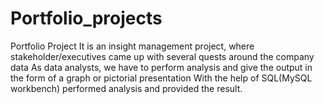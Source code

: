# Portfolio_projects
Portfolio Project
It is an insight management project, where stakeholder/executives came up with several quests around the company data
As data analysts, we have to perform analysis and give the output in the form of a graph or pictorial presentation
With the help of SQL(MySQL workbench) performed analysis and provided the result.

